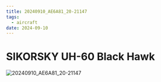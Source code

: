 ```yaml
---
title: 20240910_AE6A81_20-21147
tags:
  - aircraft
date: 2024-09-10
---
```


# SIKORSKY UH-60 Black Hawk

![20240910_AE6A81_20-21147](/aircraft/20240910_AE6A81_20-21147.jpg)